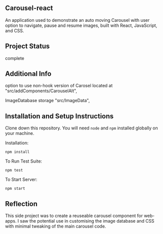 ## Carousel-react
An application used to demonstrate an auto moving Carousel with user option to navigate, pause and resume images, built with React,  JavaScript, and CSS.

## Project Status
complete

## Additional Info 
option to use non-hook version of Carosel located at "src/addComponents/CarouselAlt", 

ImageDatabase storage
"src/ImageData", 

## Installation and Setup Instructions
Clone down this repository. You will need `node` and `npm` installed globally on your machine.

Installation:

`npm install`  

To Run Test Suite:  

`npm test`  

To Start Server:

`npm start`  

## Reflection
This side project was to create a reuseable carousel component for web-apps. I saw the potential use in customising the image database and CSS with minimal tweaking of the main carousel code.




